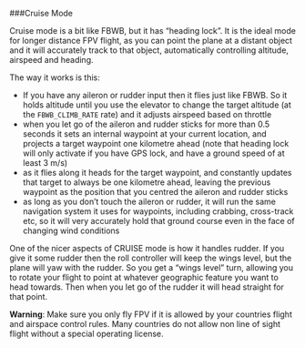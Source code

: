 ###Cruise Mode

Cruise mode is a bit like FBWB, but it has “heading lock”. It is the ideal mode for longer distance FPV flight, as you can point the plane at a distant object and it will accurately track to that object, automatically controlling altitude, airspeed and heading.

The way it works is this:

* If you have any aileron or rudder input then it flies just like FBWB. So it holds altitude until you use the elevator to change the target altitude (at the `FBWB_CLIMB_RATE` rate) and it adjusts airspeed based on throttle
* when you let go of the aileron and rudder sticks for more than 0.5 seconds it sets an internal waypoint at your current location, and projects a target waypoint one kilometre ahead (note that heading lock will only activate if you have GPS lock, and have a ground speed of at least 3 m/s)
* as it flies along it heads for the target waypoint, and constantly updates that target to always be one kilometre ahead, leaving the previous waypoint as the position that you centred the aileron and rudder sticks
* as long as you don’t touch the aileron or rudder, it will run the same navigation system it uses for waypoints, including crabbing, cross-track etc, so it will very accurately hold that ground course even in the face of changing wind conditions

One of the nicer aspects of CRUISE mode is how it handles rudder. If you give it some rudder then the roll controller will keep the wings level, but the plane will yaw with the rudder. So you get a “wings level” turn, allowing you to rotate your flight to point at whatever geographic feature you want to head towards. Then when you let go of the rudder it will head straight for that point.


**Warning**: Make sure you only fly FPV if it is allowed by your countries flight and airspace control rules. Many countries do not allow non line of sight flight without a special operating license.